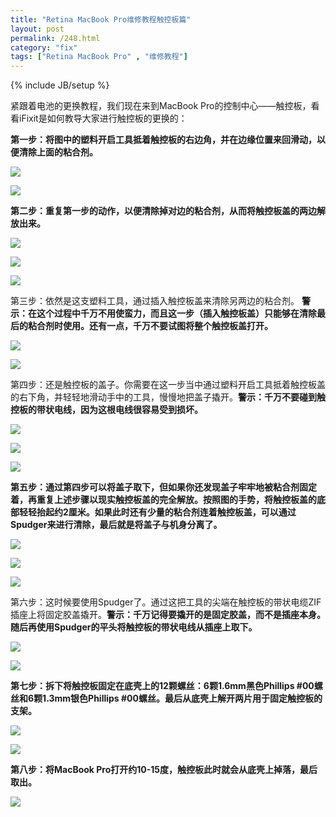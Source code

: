 ```yaml
---
title: "Retina MacBook Pro维修教程触控板篇"
layout: post
permalink: /248.html
category: "fix"
tags: ["Retina MacBook Pro" , "维修教程"]
---
```

{% include JB/setup %}

紧跟着电池的更换教程，我们现在来到MacBook Pro的控制中心——触控板，看看iFixit是如何教导大家进行触控板的更换的：

**第一步：将图中的塑料开启工具抵着触控板的右边角，并在边缘位置来回滑动，以便清除上面的粘合剂。**

![](/wp-content/uploads/sinapicv2-backup/248-ww1-bmiddle-a316108djw1enwmdi6mq8j20gg0ccwfi.jpg)

![](/wp-content/uploads/sinapicv2-backup/248-ww4-bmiddle-a316108djw1enwmdmqs6sj20gg0ccdgs.jpg)

**第二步：重复第一步的动作，以便清除掉对边的粘合剂，从而将触控板盖的两边解放出来。**

![](/wp-content/uploads/sinapicv2-backup/248-ww2-bmiddle-a316108djw1enwme6p5f4j20gg0cc3zj.jpg)

![](/wp-content/uploads/sinapicv2-backup/248-ww4-bmiddle-a316108djw1enwmehbjwoj20gg0cct9r.jpg)

![](/wp-content/uploads/sinapicv2-backup/248-ww2-bmiddle-a316108djw1enwmelzr12j20gg0cc3zi.jpg)


第三步：依然是这支塑料工具，通过插入触控板盖来清除另两边的粘合剂。
**警示：在这个过程中千万不用使蛮力，而且这一步（插入触控板盖）只能够在清除最后的粘合剂时使用。还有一点，千万不要试图将整个触控板盖打开。**

![](/wp-content/uploads/sinapicv2-backup/248-ww3-bmiddle-a316108djw1enwmexxpxrj20gg0ccab3.jpg)

![](/wp-content/uploads/sinapicv2-backup/248-ww4-bmiddle-a316108djw1enwmfc5p35j20gg0ccab3.jpg)

第四步：还是触控板的盖子。你需要在这一步当中通过塑料开启工具抵着触控板盖的右下角，并轻轻地滑动手中的工具，慢慢地把盖子撬开。**警示：千万不要碰到触控板的带状电线，因为这根电线很容易受到损坏。**

![](/wp-content/uploads/sinapicv2-backup/248-ww1-bmiddle-a316108djw1enwmfgiku5j20gg0ccq3z.jpg)

![](/wp-content/uploads/sinapicv2-backup/248-ww1-bmiddle-a316108djw1enwmfn36ilj20gg0ccgmq.jpg)

![](/wp-content/uploads/sinapicv2-backup/248-ww1-bmiddle-a316108djw1enwmfrvl3bj20gg0ccabb.jpg)

**第五步：通过第四步可以将盖子取下，但如果你还发现盖子牢牢地被粘合剂固定着，再重复上述步骤以现实触控板盖的完全解放。按照图的手势，将触控板盖的底部轻轻抬起约2厘米。如果此时还有少量的粘合剂连着触控板盖，可以通过Spudger来进行清除，最后就是将盖子与机身分离了。**

![](/wp-content/uploads/sinapicv2-backup/248-ww2-bmiddle-a316108djw1enwmfwuk4oj20gg0cc3zn.jpg)

![](/wp-content/uploads/sinapicv2-backup/248-ww3-bmiddle-a316108djw1enwmg4yqvqj20gg0cc0tt.jpg)

![](/wp-content/uploads/sinapicv2-backup/248-ww2-bmiddle-a316108djw1enwmgf8sy4j20gg0cc75d.jpg)

第六步：这时候要使用Spudger了。通过这把工具的尖端在触控板的带状电缆ZIF插座上将固定胶盖撬开。**警示：千万记得要撬开的是固定胶盖，而不是插座本身。随后再使用Spudger的平头将触控板的带状电线从插座上取下。**

![](/wp-content/uploads/sinapicv2-backup/248-ww4-bmiddle-a316108djw1enwmgpztt5j20gg0cc75r.jpg)

![](/wp-content/uploads/sinapicv2-backup/248-ww3-bmiddle-a316108djw1enwmgto644j20gg0cc0tw.jpg)

**第七步：拆下将触控板固定在底壳上的12颗螺丝：6颗1.6mm黑色Phillips #00螺丝和6颗1.3mm银色Phillips #00螺丝。最后从底壳上解开两片用于固定触控板的支架。**

![](/wp-content/uploads/sinapicv2-backup/248-ww1-bmiddle-a316108djw1enwmgxmqkuj20gg0cc0u7.jpg)

![](/wp-content/uploads/sinapicv2-backup/248-ww2-bmiddle-a316108djw1enwmh39ug3j20gg0cc3zu.jpg)

**第八步：将MacBook Pro打开约10-15度，触控板此时就会从底壳上掉落，最后取出。**

![](/wp-content/uploads/sinapicv2-backup/248-ww1-bmiddle-a316108djw1enwmhdob1jj20gg0cc750.jpg)
